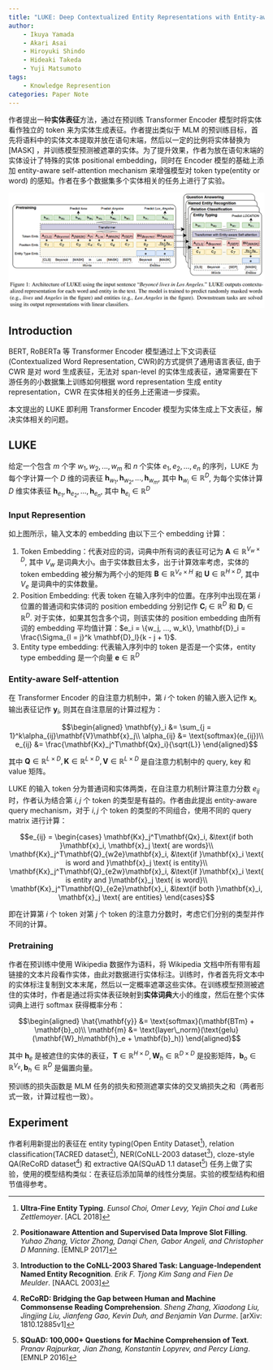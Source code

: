 ```yaml
---
title: "LUKE: Deep Contextualized Entity Representations with Entity-aware Self-attention"
author:
    - Ikuya Yamada
    - Akari Asai
    - Hiroyuki Shindo
    - Hideaki Takeda
    - Yuji Matsumoto
tags:
    - Knowledge Represention
categories: Paper Note
---
```


作者提出一种**实体表征**方法，通过在预训练 Transformer Encoder 模型时将实体看作独立的 token 来为实体生成表征。作者提出类似于 MLM 的预训练目标，首先将语料中的实体文本提取并放在语句末端，然后以一定的比例将实体替换为 $\text{[MASK]}$ ，并训练模型预测被遮罩的实体。为了提升效果，作者为放在语句末端的实体设计了特殊的实体 positional embedding，同时在 Encoder 模型的基础上添加 entity-aware self-attention mechanism 来增强模型对 token type(entity or word) 的感知。作者在多个数据集多个实体相关的任务上进行了实验。

![](LUKE-Deep-Contextualized-Entity-Representations-with-Entity-aware-Self-attention/1.png)

<!--more-->

## Introduction

BERT, RoBERTa 等 Transformer Encoder 模型通过上下文词表征(Contextualized Word Representation, CWR)的方式提供了通用语言表征, 由于 CWR 是对 word 生成表征，无法对 span-level 的实体生成表征，通常需要在下游任务的小数据集上训练如何根据 word representation 生成 entity representation，CWR 在实体相关的任务上还需进一步探索。

本文提出的 LUKE 即利用 Transformer Encoder 模型为实体生成上下文表征，解决实体相关的问题。

## LUKE

给定一个包含 $m$ 个字 $w_1, w_2, ..., w_m$ 和 $n$ 个实体 $e_1, e_2, ..., e_n$ 的序列，LUKE 为每个字计算一个 $D$ 维的词表征 $\mathbf{h}_{w_1}, \mathbf{h}_{w_2}, ..., \mathbf{h}_{w_m}$, 其中 $\mathbf{h}_{w_i} \in \mathbb{R}^D$, 为每个实体计算 $D$ 维实体表征 $\mathbf{h}_{e_1}, \mathbf{h}_{e_2}, ..., \mathbf{h}_{e_n}$, 其中 $\mathbf{h}_{e_i} \in \mathbb{R}^D$

### Input Represention

如上图所示，输入文本的 embedding 由以下三个 embedding 计算：

1. Token Embedding：代表对应的词，词典中所有词的表征可记为 $\mathbf{A}\in\mathbb{R}^{V_w\times D}$, 其中 $V_w$ 是词典大小。由于实体数目太多，出于计算效率考虑，实体的 token embedding 被分解为两个小的矩阵 $\mathbf{B}\in\mathbb{R}^{V_e\times H}$ 和 $\mathbf{U}\in\mathbb{R}^{H\times D}$, 其中 $V_e$ 是词典中的实体数量。
2. Position Embedding: 代表 token 在输入序列中的位置。在序列中出现在第 $i$ 位置的普通词和实体词的 position embedding 分别记作 $\mathbf{C}_i\in\mathbb{R}^D$ 和 $\mathbf{D}_i\in\mathbb{R}^D$. 对于实体，如果其包含多个词，则该实体的 position embedding 由所有词的 embedding 平均值计算：$e_i = \{w_j, ..., w_k\}, \mathbf{D}_i = \frac{\Sigma_{l = j}^k \mathbf{D}_l}{k - j + 1}$.
3. Entity type embedding: 代表输入序列中的 token 是否是一个实体，entity type embedding 是一个向量 $\mathbf{e}\in\mathbb{R}^D$

### Entity-aware Self-attention

在 Transformer Encoder 的自注意力机制中，第 $i$ 个 token 的输入嵌入记作 $\mathbf{x}_i$, 输出表征记作 $\mathbf{y}_i$, 则其在自注意层的计算过程为：

$$\begin{aligned}
    \mathbf{y}_i &= \sum_{j = 1}^k\alpha_{ij}\mathbf{V}\mathbf{x}_j\\
    \alpha_{ij} &= \text{softmax}(e_{ij})\\
    e_{ij} &= \frac{\mathbf{Kx}_j^T\mathbf{Qx}_i}{\sqrt{L}}
\end{aligned}$$

其中 $\mathbf{Q}\in\mathbb{R}^{L\times D}, \mathbf{K}\in\mathbb{R}^{L\times D}, \mathbf{V}\in\mathbb{R}^{L\times D}$ 是自注意力机制中的 query, key 和 value 矩阵。

LUKE 的输入 token 分为普通词和实体两类，在自注意力机制计算注意力分数 $e_{ij}$ 时，作者认为结合第 $i, j$ 个 token 的类型是有益的。作者由此提出 entity-aware query mechanism，对于 $i, j$ 个 token 的类型的不同组合，使用不同的 query matrix 进行计算：

$$e_{ij} = \begin{cases}
    \mathbf{Kx}_j^T\mathbf{Qx}_i, &\text{if both }\mathbf{x}_i, \mathbf{x}_j \text{ are words}\\
    \mathbf{Kx}_j^T\mathbf{Q}_{w2e}\mathbf{x}_i, &\text{if }\mathbf{x}_i \text{ is word and }\mathbf{x}_j \text{ is entity}\\
    \mathbf{Kx}_j^T\mathbf{Q}_{e2w}\mathbf{x}_i, &\text{if }\mathbf{x}_i \text{ is entity and }\mathbf{x}_j \text{ is word}\\
    \mathbf{Kx}_j^T\mathbf{Q}_{e2e}\mathbf{x}_i, &\text{if both }\mathbf{x}_i, \mathbf{x}_j \text{ are entities}
\end{cases}$$

即在计算第 $i$ 个 token 对第 $j$ 个 token 的注意力分数时，考虑它们分别的类型并作不同的计算。

### Pretraining

作者在预训练中使用 Wikipedia 数据作为语料，将 Wikipedia 文档中所有带有超链接的文本片段看作实体，由此对数据进行实体标注。训练时，作者首先将文本中的实体标注复制到文本末尾，然后以一定概率遮罩这些实体。在训练模型预测被遮住的实体时，作者是通过将实体表征映射到**实体词典**大小的维度，然后在整个实体词典上进行 softmax 获得概率分布：

$$\begin{aligned}
    \hat{\mathbf{y}} &= \text{softmax}(\mathbf{BTm} + \mathbf{b}_o)\\
    \mathbf{m} &= \text{layer\_norm}(\text{gelu}(\mathbf{W}_h\mathbf{h}_e + \mathbf{b}_h))
\end{aligned}$$

其中 $\mathbf{h}_e$ 是被遮住的实体的表征，$\mathbf{T}\in\mathbb{R}^{H\times D}, \mathbf{W}_h\in\mathbb{R}^{D\times D}$ 是投影矩阵，$\mathbf{b}_o\in\mathbb{R}^{V_e}, \mathbf{b}_h\in\mathbb{R}^D$ 是偏置向量。

预训练的损失函数是 MLM 任务的损失和预测遮罩实体的交叉熵损失之和（两者形式一致，计算过程也一致）。

## Experiment

作者利用新提出的表征在 entity typing(Open Entity Dataset[^OpenEntity]), relation classification(TACRED dataset[^TACRED]), NER(CoNLL-2003 dataset[^CoNLL-2003]), cloze-style QA(ReCoRD dataset[^ReCoRD]) 和 extractive QA(SQuAD 1.1 dataset[^SQuAD1.1]) 任务上做了实验，使用的模型结构类似：在表征后添加简单的线性分类层。实验的模型结构和细节值得参考。

[^OpenEntity]: **Ultra-Fine Entity Typing**. *Eunsol Choi, Omer Levy, Yejin Choi and Luke Zettlemoyer*. [ACL 2018]
[^TACRED]: **Positionaware Attention and Supervised Data Improve Slot Filling**. *Yuhao Zhang, Victor Zhong, Danqi Chen, Gabor Angeli, and Christopher D Manning*. [EMNLP 2017]
[^CoNLL-2003]: **Introduction to the CoNLL-2003 Shared Task: Language-Independent Named Entity Recognition**. *Erik F. Tjong Kim Sang and Fien De Meulder*. [NAACL 2003]
[^ReCoRD]: **ReCoRD: Bridging the Gap between Human and Machine Commonsense Reading Comprehension**. *Sheng Zhang, Xiaodong Liu, Jingjing Liu, Jianfeng Gao, Kevin Duh, and Benjamin Van Durme*. [arXiv: 1810.12885v1]
[^SQuAD1.1]: **SQuAD: 100,000+ Questions for Machine Comprehension of Text**. *Pranav Rajpurkar, Jian Zhang, Konstantin Lopyrev, and Percy Liang*. [EMNLP 2016]